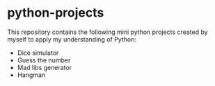 # python-projects

This repository contains the following mini python projects created by myself to apply my understanding of Python:
- Dice simulator
- Guess the number
- Mad libs generator
- Hangman 
